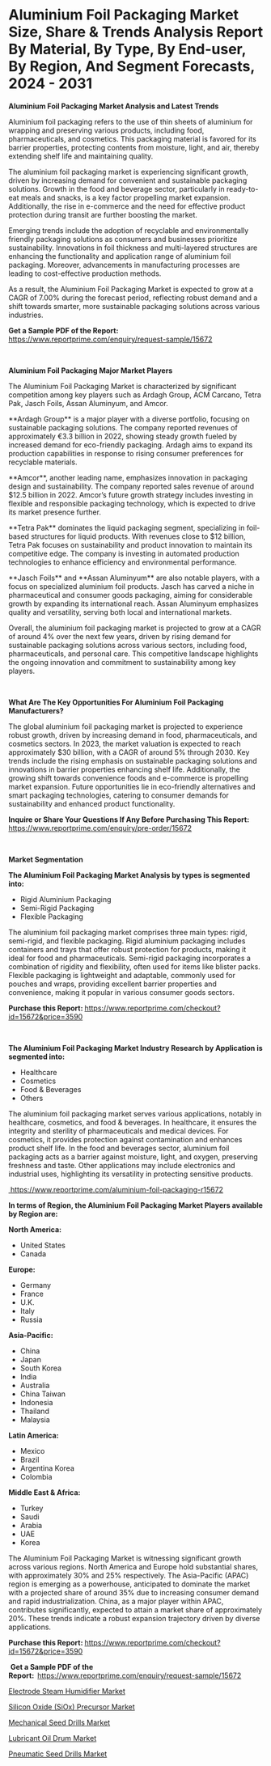 <p><h1>Aluminium Foil Packaging Market Size, Share & Trends Analysis Report By Material, By Type, By End-user, By Region, And Segment Forecasts, 2024 - 2031</h1></p><p><strong>Aluminium Foil Packaging Market Analysis and Latest Trends</strong></p>
<p><p>Aluminium foil packaging refers to the use of thin sheets of aluminium for wrapping and preserving various products, including food, pharmaceuticals, and cosmetics. This packaging material is favored for its barrier properties, protecting contents from moisture, light, and air, thereby extending shelf life and maintaining quality.</p><p>The aluminium foil packaging market is experiencing significant growth, driven by increasing demand for convenient and sustainable packaging solutions. Growth in the food and beverage sector, particularly in ready-to-eat meals and snacks, is a key factor propelling market expansion. Additionally, the rise in e-commerce and the need for effective product protection during transit are further boosting the market.</p><p>Emerging trends include the adoption of recyclable and environmentally friendly packaging solutions as consumers and businesses prioritize sustainability. Innovations in foil thickness and multi-layered structures are enhancing the functionality and application range of aluminium foil packaging. Moreover, advancements in manufacturing processes are leading to cost-effective production methods.</p><p>As a result, the Aluminium Foil Packaging Market is expected to grow at a CAGR of 7.00% during the forecast period, reflecting robust demand and a shift towards smarter, more sustainable packaging solutions across various industries.</p></p>
<p><strong>Get a Sample PDF of the Report:&nbsp;</strong> <a href="https://www.reportprime.com/enquiry/request-sample/15672?utm_campaign=1126&utm_medium=2&utm_source=Github&utm_content=ia&utm_term=30112024&utm_id=aluminium-foil-packaging">https://www.reportprime.com/enquiry/request-sample/15672</a></p>
<p>&nbsp;</p>
<p><strong>Aluminium Foil Packaging Major Market Players</strong></p>
<p><p>The Aluminium Foil Packaging Market is characterized by significant competition among key players such as Ardagh Group, ACM Carcano, Tetra Pak, Jasch Foils, Assan Aluminyum, and Amcor. </p><p>**Ardagh Group** is a major player with a diverse portfolio, focusing on sustainable packaging solutions. The company reported revenues of approximately €3.3 billion in 2022, showing steady growth fueled by increased demand for eco-friendly packaging. Ardagh aims to expand its production capabilities in response to rising consumer preferences for recyclable materials.</p><p>**Amcor**, another leading name, emphasizes innovation in packaging design and sustainability. The company reported sales revenue of around $12.5 billion in 2022. Amcor’s future growth strategy includes investing in flexible and responsible packaging technology, which is expected to drive its market presence further.</p><p>**Tetra Pak** dominates the liquid packaging segment, specializing in foil-based structures for liquid products. With revenues close to $12 billion, Tetra Pak focuses on sustainability and product innovation to maintain its competitive edge. The company is investing in automated production technologies to enhance efficiency and environmental performance.</p><p>**Jasch Foils** and **Assan Aluminyum** are also notable players, with a focus on specialized aluminium foil products. Jasch has carved a niche in pharmaceutical and consumer goods packaging, aiming for considerable growth by expanding its international reach. Assan Aluminyum emphasizes quality and versatility, serving both local and international markets.</p><p>Overall, the aluminium foil packaging market is projected to grow at a CAGR of around 4% over the next few years, driven by rising demand for sustainable packaging solutions across various sectors, including food, pharmaceuticals, and personal care. This competitive landscape highlights the ongoing innovation and commitment to sustainability among key players.</p></p>
<p>&nbsp;</p>
<p><strong>What Are The Key Opportunities For Aluminium Foil Packaging Manufacturers?</strong></p>
<p><p>The global aluminium foil packaging market is projected to experience robust growth, driven by increasing demand in food, pharmaceuticals, and cosmetics sectors. In 2023, the market valuation is expected to reach approximately $30 billion, with a CAGR of around 5% through 2030. Key trends include the rising emphasis on sustainable packaging solutions and innovations in barrier properties enhancing shelf life. Additionally, the growing shift towards convenience foods and e-commerce is propelling market expansion. Future opportunities lie in eco-friendly alternatives and smart packaging technologies, catering to consumer demands for sustainability and enhanced product functionality.</p></p>
<p><strong>Inquire or Share Your Questions If Any Before Purchasing This Report:</strong> <a href="https://www.reportprime.com/enquiry/pre-order/15672?utm_campaign=1126&utm_medium=2&utm_source=Github&utm_content=ia&utm_term=30112024&utm_id=aluminium-foil-packaging">https://www.reportprime.com/enquiry/pre-order/15672</a></p>
<p>&nbsp;</p>
<p><strong>Market Segmentation</strong></p>
<p><strong>The Aluminium Foil Packaging Market Analysis by types is segmented into:</strong></p>
<p><ul><li>Rigid Aluminium Packaging</li><li>Semi-Rigid Packaging</li><li>Flexible Packaging</li></ul></p>
<p><p>The aluminium foil packaging market comprises three main types: rigid, semi-rigid, and flexible packaging. Rigid aluminium packaging includes containers and trays that offer robust protection for products, making it ideal for food and pharmaceuticals. Semi-rigid packaging incorporates a combination of rigidity and flexibility, often used for items like blister packs. Flexible packaging is lightweight and adaptable, commonly used for pouches and wraps, providing excellent barrier properties and convenience, making it popular in various consumer goods sectors.</p></p>
<p><strong>Purchase this Report:&nbsp;</strong><a href="https://www.reportprime.com/checkout?id=15672&price=3590&utm_campaign=1126&utm_medium=2&utm_source=Github&utm_content=ia&utm_term=30112024&utm_id=aluminium-foil-packaging">https://www.reportprime.com/checkout?id=15672&price=3590</a></p>
<p>&nbsp;</p>
<p><strong>The Aluminium Foil Packaging Market Industry Research by Application is segmented into:</strong></p>
<p><ul><li>Healthcare</li><li>Cosmetics</li><li>Food & Beverages</li><li>Others</li></ul></p>
<p><p>The aluminium foil packaging market serves various applications, notably in healthcare, cosmetics, and food & beverages. In healthcare, it ensures the integrity and sterility of pharmaceuticals and medical devices. For cosmetics, it provides protection against contamination and enhances product shelf life. In the food and beverages sector, aluminium foil packaging acts as a barrier against moisture, light, and oxygen, preserving freshness and taste. Other applications may include electronics and industrial uses, highlighting its versatility in protecting sensitive products.</p></p>
<p><a href="https://www.reportprime.com/aluminium-foil-packaging-r15672?utm_campaign=1126&utm_medium=2&utm_source=Github&utm_content=ia&utm_term=30112024&utm_id=aluminium-foil-packaging">&nbsp;https://www.reportprime.com/aluminium-foil-packaging-r15672</a></p>
<p><strong>In terms of Region, the Aluminium Foil Packaging Market Players available by Region are:</strong></p>
<p>
    <p> <strong> North America: </strong>
        <ul>
            <li>United States</li>
            <li>Canada</li>
        </ul>
        </p> 
    <p> <strong> Europe: </strong>
        <ul>
            <li>Germany</li>
            <li>France</li>
            <li>U.K.</li>
            <li>Italy</li>
            <li>Russia</li>
        </ul>
        </p> 
    <p> <strong> Asia-Pacific: </strong>
        <ul>
            <li>China</li>
            <li>Japan</li>
            <li>South Korea</li>
            <li>India</li>
            <li>Australia</li>
            <li>China Taiwan</li>
            <li>Indonesia</li>
            <li>Thailand</li>
            <li>Malaysia</li>
        </ul>
        </p> 
    <p> <strong> Latin America: </strong>
        <ul>
            <li>Mexico</li>
            <li>Brazil</li>
            <li>Argentina Korea</li>
            <li>Colombia</li>
        </ul>
        </p> 
    <p> <strong> Middle East & Africa: </strong>
        <ul>
            <li>Turkey</li>
            <li>Saudi</li>
            <li>Arabia</li>
            <li>UAE</li>
            <li>Korea</li>
        </ul>
    </p>
    </p>
<p><p>The Aluminium Foil Packaging Market is witnessing significant growth across various regions. North America and Europe hold substantial shares, with approximately 30% and 25% respectively. The Asia-Pacific (APAC) region is emerging as a powerhouse, anticipated to dominate the market with a projected share of around 35% due to increasing consumer demand and rapid industrialization. China, as a major player within APAC, contributes significantly, expected to attain a market share of approximately 20%. These trends indicate a robust expansion trajectory driven by diverse applications.</p></p>
<p><strong>Purchase this Report: </strong><a href="https://www.reportprime.com/checkout?id=15672&price=3590&utm_campaign=1126&utm_medium=2&utm_source=Github&utm_content=ia&utm_term=30112024&utm_id=aluminium-foil-packaging">https://www.reportprime.com/checkout?id=15672&price=3590</a></p>
<p>&nbsp;<strong>Get a Sample PDF of the Report:&nbsp;&nbsp;</strong><a href="https://www.reportprime.com/enquiry/request-sample/15672?utm_campaign=1126&utm_medium=2&utm_source=Github&utm_content=ia&utm_term=30112024&utm_id=aluminium-foil-packaging">https://www.reportprime.com/enquiry/request-sample/15672</a></p>
<p><strong></strong></p>
<p><p><a href="https://www.linkedin.com/pulse/electrode-steam-humidifier-market-outlook-strategic-insights-nrtzc?utm_campaign=1126&utm_medium=2&utm_source=Github&utm_content=ia&utm_term=30112024&utm_id=aluminium-foil-packaging">Electrode Steam Humidifier Market</a></p><p><a href="https://issuu.com/reportprime-2/docs/silicon-oxide-siox-precursor-market-size-2030.pptx?utm_campaign=1126&utm_medium=2&utm_source=Github&utm_content=ia&utm_term=30112024&utm_id=aluminium-foil-packaging">Silicon Oxide (SiOx) Precursor Market</a></p><p><a href="https://www.linkedin.com/pulse/analyzing-mechanical-seed-drills-markets-size-share-revenue-gi0gc?utm_campaign=1126&utm_medium=2&utm_source=Github&utm_content=ia&utm_term=30112024&utm_id=aluminium-foil-packaging">Mechanical Seed Drills Market</a></p><p><a href="https://issuu.com/reportprime-2/docs/lubricant-oil-drum-market-size-2030.pptx?utm_campaign=1126&utm_medium=2&utm_source=Github&utm_content=ia&utm_term=30112024&utm_id=aluminium-foil-packaging">Lubricant Oil Drum Market</a></p><p><a href="https://www.linkedin.com/pulse/pneumatic-seed-drills-market-analysis-forecast-103-cagr-qhn4c?utm_campaign=1126&utm_medium=2&utm_source=Github&utm_content=ia&utm_term=30112024&utm_id=aluminium-foil-packaging">Pneumatic Seed Drills Market</a></p></p>